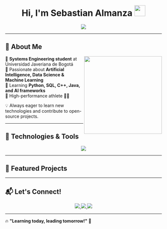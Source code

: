 <h1 align="center"><b>Hi, I'm Sebastian Almanza</b> <img src="https://media.giphy.com/media/hvRJCLFzcasrR4ia7z/giphy.gif" width="35"></h1>

<p align="center">
  <img src="https://readme-typing-svg.herokuapp.com?font=Fira+Code&duration=4000&pause=500&color=39FF14&center=true&vCenter=true&width=435&lines=Systems+Engineering+Student;AI+%7C+Machine+Learning+%7C+Data+Science;High-Performance+Athlete" />
</p>

---

## 🚀 About Me 

<picture> 
  <img align="right" src="https://media.giphy.com/media/13HgwGsXF0aiGY/giphy.gif" width="250px">
</picture>

🔹 **Systems Engineering student** at Universidad Javeriana de Bogotá  
🔹 Passionate about **Artificial Intelligence, Data Science & Machine Learning**  
🔹 Learning **Python, SQL, C++, Java, and AI frameworks**  
🔹 High-performance athlete 🏃‍♂️  

💡 Always eager to learn new technologies and contribute to open-source projects.

---

## 🔧 Technologies & Tools  

<p align="center">
  <img src="https://skillicons.dev/icons?i=python,java,cpp,sql,git,github,tensorflow,aws,docker,vscode,linux" />
</p>

---

## 📂 Featured Projects  



---

## 📬 Let's Connect!  

<p align="center">
  <a href="https://www.linkedin.com/in/sebastian-almanza/">
    <img src="https://img.shields.io/badge/LinkedIn-%230A66C2.svg?style=for-the-badge&logo=linkedin&logoColor=white">
  </a>
  <a href="mailto:bastian.almanza.galvis.com">
    <img src="https://img.shields.io/badge/Email-D14836.svg?style=for-the-badge&logo=gmail&logoColor=white">
  </a>
  <a href="https://github.com/salmanzag">
    <img src="https://img.shields.io/badge/GitHub-181717.svg?style=for-the-badge&logo=github&logoColor=white">
  </a>
</p>

---

🔥 **"Learning today, leading tomorrow!"** 🚀  
